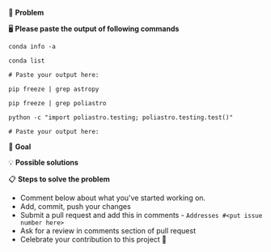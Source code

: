<!--- Provide a general summary of the issue in the Title above -->

🐞 **Problem**
<!--- Provide a detailed description of the change or addition you are proposing -->
<!--- If it is a feature or a bug, what problem is it solving-->

🖥 **Please paste the output of following commands**

`conda info -a`

`conda list`

<!--- Paste your output of this command after the colon of "Paste your output here:" -->

```
# Paste your output here:

```

`pip freeze | grep astropy`

`pip freeze | grep poliastro`

<!--- If this Issue is a feature request, please ignore the next command.-->
<!--- Please make sure you have installed "pytest" in your machine for this command.-->

`python -c "import poliastro.testing; poliastro.testing.test()"`

<!--- Paste your output of this command after the colon of "Paste your output here:" -->
```
# Paste your output here:

```

🎯 **Goal**
<!--- Why is this change important to you? How would you use it? -->
<!--- How can it benefit other users? -->

💡 **Possible solutions**
<!--- Not obligatory, but suggest an idea for implementing addition or change -->

📋  **Steps to solve the problem**

 * Comment below about what you've started working on.
 * Add, commit, push your changes
 * Submit a pull request and add this in comments - `Addresses #<put issue number here>`
 * Ask for a review in comments section of pull request
 * Celebrate your contribution to this project 🎉 
